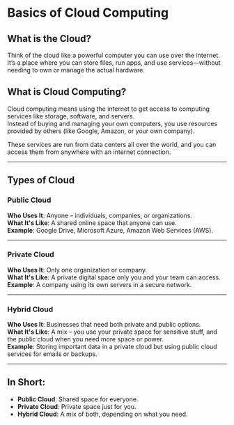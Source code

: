 # Basics of Cloud Computing

## What is the Cloud?
Think of the cloud like a powerful computer you can use over the internet.  
It’s a place where you can store files, run apps, and use services—without needing to own or manage the actual hardware.

## What is Cloud Computing?
Cloud computing means using the internet to get access to computing services like storage, software, and servers.  
Instead of buying and managing your own computers, you use resources provided by others (like Google, Amazon, or your own company).  

These services are run from data centers all over the world, and you can access them from anywhere with an internet connection.

---

## Types of Cloud

### Public Cloud
**Who Uses It**: Anyone – individuals, companies, or organizations.  
**What It's Like**: A shared online space that anyone can use.  
**Example**: Google Drive, Microsoft Azure, Amazon Web Services (AWS).

---

### Private Cloud
**Who Uses It**: Only one organization or company.  
**What It's Like**: A private digital space only you and your team can access.  
**Example**: A company using its own servers in a secure network.

---

### Hybrid Cloud
**Who Uses It**: Businesses that need both private and public options.  
**What It's Like**: A mix – you use your private space for sensitive stuff, and the public cloud when you need more space or power.  
**Example**: Storing important data in a private cloud but using public cloud services for emails or backups.

---

## In Short:
- **Public Cloud**: Shared space for everyone.  
- **Private Cloud**: Private space just for you.  
- **Hybrid Cloud**: A mix of both, depending on what you need.
